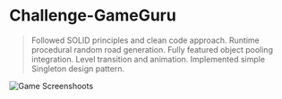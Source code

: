 # Challenge-GameGuru

> Followed SOLID principles and clean code approach.
> Runtime procedural random road generation.
> Fully featured object pooling integration.
> Level transition and animation.
> Implemented simple Singleton design pattern.

![Game Screenshoots](https://i.imgur.com/YRUhxJQ.png)
